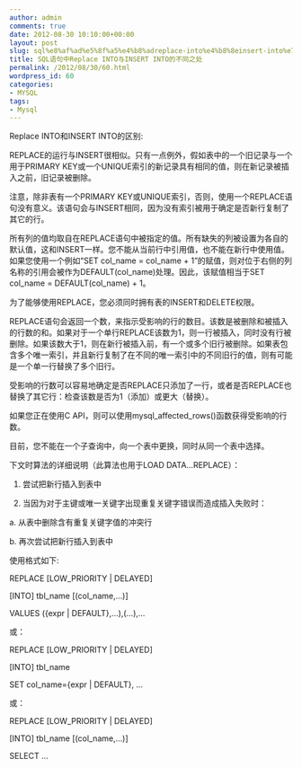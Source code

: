 ```yaml
---
author: admin
comments: true
date: 2012-08-30 10:10:00+00:00
layout: post
slug: sql%e8%af%ad%e5%8f%a5%e4%b8%adreplace-into%e4%b8%8einsert-into%e7%9a%84%e4%b8%8d%e5%90%8c%e4%b9%8b%e5%a4%84
title: SQL语句中Replace INTO与INSERT INTO的不同之处
permalink: /2012/08/30/60.html
wordpress_id: 60
categories:
- MYSQL
tags:
- Mysql
---
```





Replace INTO和INSERT INTO的区别: 




  

REPLACE的运行与INSERT很相似。只有一点例外，假如表中的一个旧记录与一个用于PRIMARY KEY或一个UNIQUE索引的新记录具有相同的值，则在新记录被插入之前，旧记录被删除。





注意，除非表有一个PRIMARY KEY或UNIQUE索引，否则，使用一个REPLACE语句没有意义。该语句会与INSERT相同，因为没有索引被用于确定是否新行复制了其它的行。





  

所有列的值均取自在REPLACE语句中被指定的值。所有缺失的列被设置为各自的默认值，这和INSERT一样。您不能从当前行中引用值，也不能在新行中使用值。如果您使用一个例如“SET col_name = col_name + 1”的赋值，则对位于右侧的列名称的引用会被作为DEFAULT(col_name)处理。因此，该赋值相当于SET col_name = DEFAULT(col_name) + 1。








为了能够使用REPLACE，您必须同时拥有表的INSERT和DELETE权限。 




  

REPLACE语句会返回一个数，来指示受影响的行的数目。该数是被删除和被插入的行数的和。如果对于一个单行REPLACE该数为1，则一行被插入，同时没有行被删除。如果该数大于1，则在新行被插入前，有一个或多个旧行被删除。如果表包含多个唯一索引，并且新行复制了在不同的唯一索引中的不同旧行的值，则有可能是一个单一行替换了多个旧行。





  

受影响的行数可以容易地确定是否REPLACE只添加了一行，或者是否REPLACE也替换了其它行：检查该数是否为1（添加）或更大（替换）。





  

如果您正在使用C API，则可以使用mysql_affected_rows()函数获得受影响的行数。 





  

目前，您不能在一个子查询中，向一个表中更换，同时从同一个表中选择。 




  

下文时算法的详细说明（此算法也用于LOAD DATA…REPLACE）： 




  

1. 尝试把新行插入到表中 




  

2. 当因为对于主键或唯一关键字出现重复关键字错误而造成插入失败时： 




  

a. 从表中删除含有重复关键字值的冲突行 




  

b. 再次尝试把新行插入到表中 




  

使用格式如下: 




  

REPLACE [LOW_PRIORITY | DELAYED] 




[INTO] tbl_name [(col_name,...)] 




VALUES ({expr | DEFAULT},…),(…),… 




或： 




  

REPLACE [LOW_PRIORITY | DELAYED] 




[INTO] tbl_name 




SET col_name={expr | DEFAULT}, … 




或： 




  

REPLACE [LOW_PRIORITY | DELAYED] 




[INTO] tbl_name [(col_name,...)] 




SELECT …   





